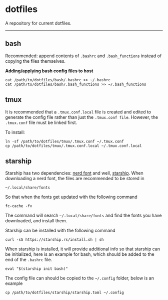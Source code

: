 # dotfiles
A repository for current dotfiles.

*******
## bash
Recommended: append contents of `.bashrc` and `.bash_functions` instead of copying the files themselves.

**Adding/applying bash config files to host**
```
cat /path/to/dotfiles/bash/.bashrc >> ~/.bashrc
cat /path/to/dotfiles/bash/.bash_functions >> ~/.bash_functions
```

## tmux
It is recommended that a `.tmux.conf.local` file is created and edited to generate the config file rather than just the `.tmux.conf file`. However, the `.tmux.conf` file must be linked first.

To install:
```
ln -sf /path/to/dotfiles/tmux/.tmux.conf ~/.tmux.conf
cp /path/to/dotfiles/tmux/.tmux.conf.local ~/.tmux.conf.local
```

## starship
Starship has two dependencies: [nerd font](https://www.nerdfonts.com/font-downloads) and well, [starship](https://starship.rs). When downloading a nerd font, the files are recommended to be stored in
```
~/.local/share/fonts
```
So that when the fonts get updated with the following command
```
fc-cache -fv
```
The command will search `~/.local/share/fonts` and find the fonts you have downloaded, and install them.

Starship can be installed with the following command
```
curl -sS https://starship.rs/install.sh | sh
```
When starship is installed, it will provide additional info so that starship can be initialized, here is an example for bash, which should be added to the end of the `.bashrc` file.
```
eval "$(starship init bash)"
```
The config file can should be copied to the `~/.config` folder, below is an example
```
cp /path/to/dotfiles/starship/starship.toml ~/.config
```
